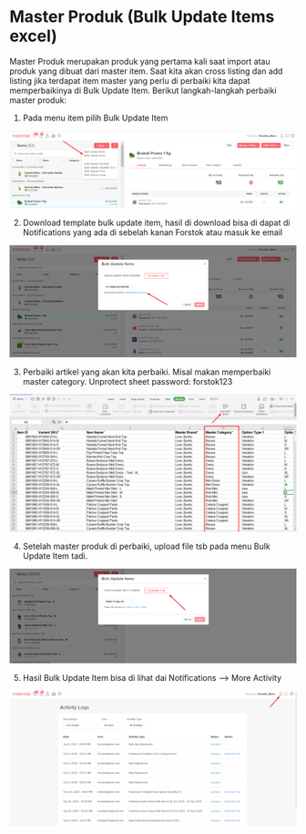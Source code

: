 # Master Produk \(Bulk Update Items excel\)

Master Produk merupakan produk yang pertama kali saat import atau produk yang dibuat dari master item. Saat kita akan cross listing dan add listing jika terdapat item master yang perlu di perbaiki kita dapat memperbaikinya di Bulk Update Item. Berikut langkah-langkah perbaiki master produk:

1. Pada menu item pilih Bulk Update Item

![](../../.gitbook/assets/image%20%2882%29.png)

2.  Download template bulk update item, hasil di download bisa di dapat di Notifications yang ada di sebelah kanan Forstok atau masuk ke email  


![](../../.gitbook/assets/image%20%28288%29.png)

3. Perbaiki artikel yang akan kita perbaiki. Misal makan memperbaiki master category. Unprotect sheet password: forstok123

![](../../.gitbook/assets/image%20%28175%29.png)

4. Setelah master produk di perbaiki, upload file tsb pada menu Bulk Update Item tadi. 

![](../../.gitbook/assets/image%20%28260%29.png)

5. Hasil Bulk Update Item bisa di lihat dai Notifications --&gt; More Activity

![](../../.gitbook/assets/image%20%28138%29.png)

